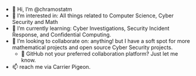 - 👋 Hi, I’m @chramostatm
- 👀 I’m interested in: All things related to Computer Science, Cyber Security and Math
- 🌱 I’m currently learning: Cyber Investigations, Security Incident Response, and Confidential Computing.
- 💞️ I’m looking to collaborate on: anything! but I have a soft spot for more mathematical projects and open source Cyber Security projects.
  - 🍨 GitHub not your preferred collaboration platform? Just let me know.
- 📫 reach me via Carrier Pigeon.

<!---
chramostatm/chramostatm is a ✨ special ✨ repository because its `README.md` (this file) appears on your GitHub profile.
You can click the Preview link to take a look at your changes.
--->
